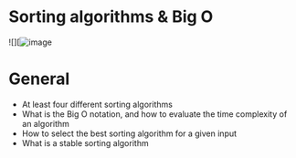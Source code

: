 # Sorting algorithms & Big O
![][![image](https://user-images.githubusercontent.com/91263172/200646528-db772e76-1726-42e0-b1a5-8872066da13e.png)


# General
* At least four different sorting algorithms
* What is the Big O notation, and how to evaluate the time complexity of an algorithm
* How to select the best sorting algorithm for a given input
* What is a stable sorting algorithm
